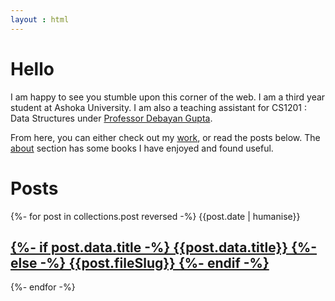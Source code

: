 ```yaml
---
layout : html
---
```


<h1>Hello</h1>

I am happy to see you stumble upon this corner of the web. I am a third year student at Ashoka University. I am also a teaching assistant for CS1201 : Data Structures under [Professor Debayan Gupta](https://debayangupta.com/). 

From here, you can either check out my [work](./work), or read the posts below. The [about](./about) section has some books I have enjoyed and found useful. 

<h1> Posts </h1>

{%- for post in collections.post reversed -%}
  {{post.date | humanise}}
  <a href={{post.url}}>
    <h2 class="post-title">
    {%- if post.data.title -%} 
        {{post.data.title}} 
    {%- else -%} 
        {{post.fileSlug}}
    {%- endif -%}
    </h2>
  </a>
{%- endfor -%}